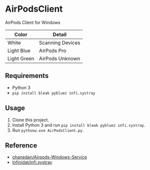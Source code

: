 # AirPodsClient
AirPods Client for Windows

| Color | Detail |
| ----- | ------ |
| White       | Scanning Devices  |
| Light Blue  | AirPods Pro       |
| Light Green | AirPods Unknown   |

## Requirements
- Python 3
- `pip install bleak pybluez infi.systray`

## Usage
1. Clone this project.
1. Install Python 3 and run `pip install bleak pybluez infi.systray`.
1. Run `pythonw.exe AirPodsClient.py`.

## Reference
- [ohanedan/Airpods-Windows-Service](https://github.com/ohanedan/Airpods-Windows-Service)
- [Infinidat/infi.systray](https://github.com/Infinidat/infi.systray)
